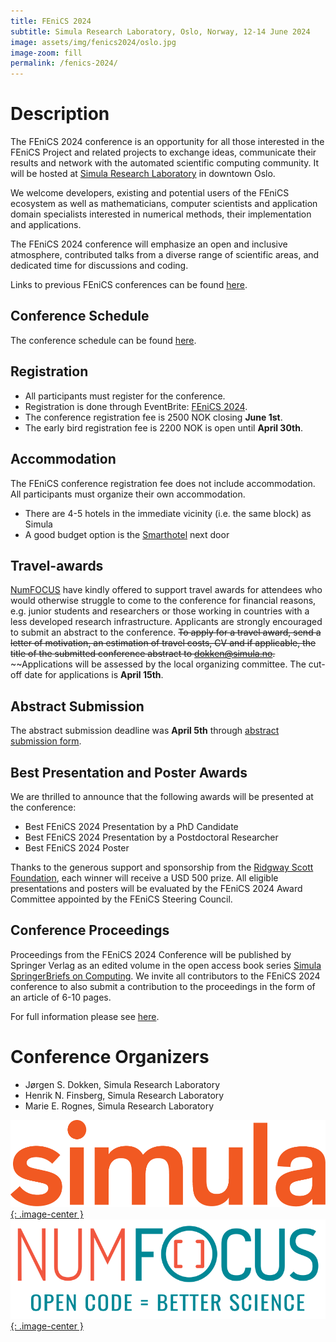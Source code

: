 ```yaml
---
title: FEniCS 2024
subtitle: Simula Research Laboratory, Oslo, Norway, 12-14 June 2024
image: assets/img/fenics2024/oslo.jpg
image-zoom: fill
permalink: /fenics-2024/
---
```


# Description

The FEniCS 2024 conference is an opportunity for all those interested in
the FEniCS Project and related projects to exchange ideas, communicate
their results and network with the automated scientific computing
community. It will be hosted at [Simula Research Laboratory](https://www.simula.no/) in downtown Oslo.

We welcome developers, existing and potential users of the
FEniCS ecosystem as well as mathematicians, computer scientists and
application domain specialists interested in numerical methods, their
implementation and applications.

The FEniCS 2024 conference will emphasize an open and inclusive
atmosphere, contributed talks from a diverse range of scientific areas,
and dedicated time for discussions and coding.

Links to previous FEniCS conferences can be found [here](index.md).

## Conference Schedule

The conference schedule can be found [here](pages_2024/schedule.md).

## Registration

- All participants must register for the conference.
- Registration is done through EventBrite: [FEniCS 2024](https://www.eventbrite.com/e/fenics-2024-conference-tickets-828292764957]).
- The conference registration fee is 2500 NOK closing **June 1st**.
- The early bird registration fee is 2200 NOK is open until **April 30th**.

## Accommodation

The FEniCS conference registration fee does not include accommodation.
All participants must organize their own accommodation.

- There are 4-5 hotels in the immediate vicinity (i.e. the same block) as Simula
- A good budget option is the [Smarthotel](https://smarthotel.no/no/oslo) next door

## Travel-awards

[NumFOCUS](https://www.numfocus.org/) have kindly offered to support travel awards for attendees who would otherwise struggle to come to the conference for financial reasons, e.g. junior students and researchers or those working in countries with a less developed research infrastructure.
Applicants are strongly encouraged to submit an abstract to the conference.
~~To apply for a travel award, send a letter of motivation, an estimation of travel costs, CV and if applicable, the title of the submitted conference abstract to <a href="mailto:dokken@simula.no">dokken@simula.no</a>.~~
~~Applications will be assessed by the local organizing committee. The cut-off date for applications is **April 15th**.

## Abstract Submission

The abstract submission deadline was **April 5th** through [abstract submission form](pages_2024/registration_form.md).

## Best Presentation and Poster Awards

We are thrilled to announce that the following awards will be presented at the conference:

- Best FEniCS 2024 Presentation by a PhD Candidate
- Best FEniCS 2024 Presentation by a Postdoctoral Researcher
- Best FEniCS 2024 Poster

Thanks to the generous support and sponsorship from the [Ridgway Scott Foundation](https://people.cs.uchicago.edu/~ridg/prizes/prizes.html), each winner will receive a USD 500 prize.
All eligible presentations and posters will be evaluated by the FEniCS 2024 Award Committee appointed by the FEniCS Steering Council.

## Conference Proceedings

Proceedings from the FEniCS 2024 Conference will be published by Springer
Verlag as an edited volume in the open access book series [Simula
SpringerBriefs on Computing](https://www.springer.com/series/13548). We invite
all contributors to the FEniCS 2024 conference to also submit a contribution to
the proceedings in the form of an article of 6-10 pages.

For full information please see [here](pages_2024/proceedings.md).

# Conference Organizers

- Jørgen S. Dokken, Simula Research Laboratory
- Henrik N. Finsberg, Simula Research Laboratory
- Marie E. Rognes, Simula Research Laboratory

[![Simula](/assets/img/fenics2024/simula.png){: .image-center }](https://www.simula.no/)
[![NumFOCUS](/assets/img/numfocus.png){: .image-center }](https://www.numfocus.org/)
